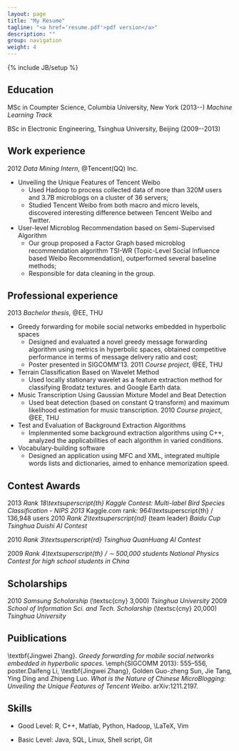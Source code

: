 ```yaml
---
layout: page
title: "My Resume"
tagline: "<a href='resume.pdf'>pdf version</a>"
description: ""
group: navigation
weight: 4
---
```

{% include JB/setup %}

## Education

MSc in Coumpter Science, Columbia University, New York (2013--)
_Machine Learning Track_

BSc in Electronic Engineering, Tsinghua University, Beijing (2009--2013)




## Work experience

2012	*Data Mining Intern*, @Tencent(QQ) Inc.
- Unveiling the Unique Features of Tencent Weibo
  - Used Hadoop to process collected data of more than 320M users and 3.7B microblogs on a cluster of 36 servers;
  - Studied Tencent Weibo from both macro and micro levels, discovered interesting difference between Tencent Weibo and Twitter.
- User-level Microblog Recommendation based on Semi-Supervised Algorithm
  - Our group proposed a Factor Graph based microblog recommendation algorithm TSI-WR (Topic-Level Social Influence based Weibo Recommendation), outperformed several baseline methods;
  - Responsible for data cleaning in the group.


## Professional experience

2013	*Bachelor thesis*, @EE, THU
- Greedy forwarding for mobile social networks embedded in hyperbolic spaces
  - Designed and evaluated a novel greedy message forwarding algorithm using metrics in hyperbolic spaces, obtained competitive performance in terms of message delivery ratio and cost;
  - Poster presented in SIGCOMM'13.
2011	*Course project*, @EE, THU
- Terrain Classification Based on Wavelet Method
  - Used locally stationary wavelet as a feature extraction method for classifying Brodatz textures. and Google Earth data.
- Music Transcription Using Gaussian Mixture Model and Beat Detection
  - Used beat detection (based on constant Q transform) and maximum likelihood estimation for music transcription.
2010	*Course project*, @EE, THU
- Test and Evaluation of Background Extraction Algorithms
  - Implenmented some background extraction algorithms using C++, analyzed the applicabilities of each algorithm in varied conditions.
- Vocabulary-building software
  - Designed an application using MFC and XML, integrated multiple words lists and dictionaries, aimed to enhance memorization speed.


## Contest Awards

2013	*Rank 18\textsuperscript{th}* 
_Kaggle Contest: Multi-label Bird Species Classification - NIPS 2013_
Kaggle.com rank: 964\textsuperscript{th} / 136,948 users
2010	*Rank 2\textsuperscript{nd}* (team leader)
_Baidu Cup Tsinghua Duishi AI Contest_

2010	*Rank 3\textsuperscript{rd}* 
_Tsinghua QuanHuang AI Contest_

2009	*Rank 4\textsuperscript{th} / $\sim$ 500,000 students* 
_National Physics Contest for high school students in China_



## Scholarships

2010	*Samsung Scholarship* (\textsc{cny} 3,000)
_Tsinghua University_
2009	*School of Information Sci. and Tech. Scholarship* (\textsc{cny} 20,000)
_Tsinghua University_


## Puiblications

\textbf{Jingwei Zhang}. _Greedy forwarding for mobile social networks embedded in hyperbolic spaces_. \emph{SIGCOMM 2013}: 555–556, poster.Daifeng Li, \textbf{Jingwei Zhang}, Golden Guo-zheng Sun, Jie Tang, Ying Ding and Zhipeng Luo. _What is the Nature of Chinese MicroBlogging: Unveiling the Unique Features of Tencent Weibo_. arXiv:1211.2197.

## Skills

- Good Level: R, C++, Matlab, Python, Hadoop, \LaTeX, Vim

- Basic Level: Java, SQL, Linux, Shell script, Git



